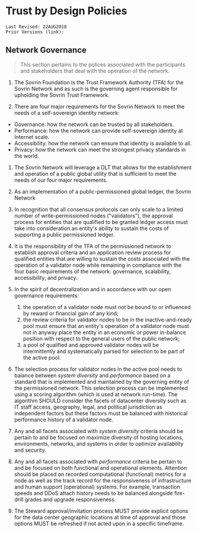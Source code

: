 # Trust by Design Policies
```
Last Revised: 22AUG2018
Prior Versions (link):

```
## Network Governance
>This section pertains to the polices associated with the participants and stakeholders that deal with the operation of the network.

1. The Sovrin Foundation is the Trust Framework Authority (TFA) for the Sovrin Network and as such is the governing agent responsible for upholding the Sovrin Trust Framework.  

1. There are four major requirements for the Sovrin Network to meet the needs of a self-sovereign identity network:

  * Governance: how the network can be trusted by all stakeholders.
  * Performance: how the network can provide self-sovereign identity at Internet scale.
  * Accessibility: how the network can ensure that identity is available to all.
  * Privacy: how the network can meet the strongest privacy standards in the world.

1. The Sovrin Network will leverage a DLT that allows for the establishment and operation of a public global utility that is sufficient to meet the needs of our four major requirements.

1. As an implementation of a public-permissioned global ledger, the Sovrin Network

1. In recognition that all consensus protocols can only scale to a limited number of write-permissioned nodes ("validators"), the approval process for entities that are qualified to be granted ledger access must take into consideration an entity's ability to sustain the costs of supporting a public permissioned ledger.

1. It is the responsibility of the TFA of the permissioned network to establish approval criteria and an application review process for qualified entities that are willing to sustain the costs associated with the operation of a validator node while remaining in compliance with the four basic requirements of the network: governance, scalability, accessibility, and privacy.

1. In the spirit of decentralization and in accordance with our open governance requirements:

   1. the operation of a validator node must not be bound to or influenced by reward or financial gain of any kind;
   1. the review criteria for validator nodes to be in the inactive-and-ready pool must ensure that an entity's operation of a validator node must not in anyway place the entity in an economic or power in-balance position with respect to the general users of the public network;  
   1. a pool of qualified and approved validator nodes will be intermittently and systematically parsed for selection to be part of the active pool.

1. The selection process for validator nodes in the active pool needs to balance between *system diversity* and *performance* based on a standard that is implemented and maintained by the governing entity of the permissioned network. This selection process can be implemented using a scoring algorithm (which is used at network run-time). The algorithm  SHOULD consider the facets of datacenter diversity such as IT staff access, geography, legal, and political jurisdiction as independent factors but these factors must be balanced with historical performance history of a validator node.

1. Any and all facets associated with *system diversity* criteria should be pertain to and be focused on maximize diversity of hosting locations, environments, networks, and systems in order to optimize availability and security.

1. Any and all facets associated with *performance* criteria be pertain to and be focused on both functional and operational elements. Attention should be placed on recorded computational (functional) metrics for a node as well as the track record for the responsiveness of infrastructure and human support (operational) systems. For example, transaction speeds and DDoS attach history needs to be balanced alongside fire-drill grades and upgrade responsiveness.

1. The Steward approval/invitation process MUST provide explicit options for the data center geographic locations at time of approval and those options MUST be refreshed if not acted upon in a specific timeframe.
